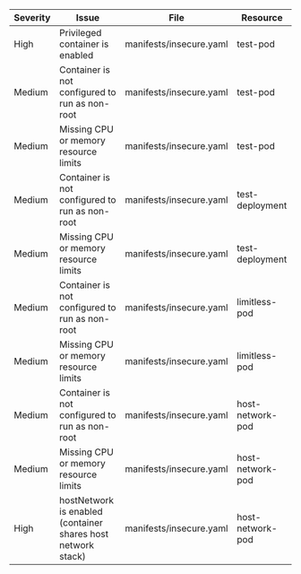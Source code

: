 | Severity | Issue | File | Resource |
|----------|-------|------|----------|
| High | Privileged container is enabled | manifests/insecure.yaml | test-pod |
| Medium | Container is not configured to run as non-root | manifests/insecure.yaml | test-pod |
| Medium | Missing CPU or memory resource limits | manifests/insecure.yaml | test-pod |
| Medium | Container is not configured to run as non-root | manifests/insecure.yaml | test-deployment |
| Medium | Missing CPU or memory resource limits | manifests/insecure.yaml | test-deployment |
| Medium | Container is not configured to run as non-root | manifests/insecure.yaml | limitless-pod |
| Medium | Missing CPU or memory resource limits | manifests/insecure.yaml | limitless-pod |
| Medium | Container is not configured to run as non-root | manifests/insecure.yaml | host-network-pod |
| Medium | Missing CPU or memory resource limits | manifests/insecure.yaml | host-network-pod |
| High | hostNetwork is enabled (container shares host network stack) | manifests/insecure.yaml | host-network-pod |
